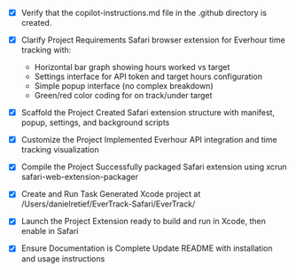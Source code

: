 <!-- Safari Extension for Everhour Time Tracking -->

- [x] Verify that the copilot-instructions.md file in the .github directory is created.

- [x] Clarify Project Requirements
	Safari browser extension for Everhour time tracking with:
	- Horizontal bar graph showing hours worked vs target
	- Settings interface for API token and target hours configuration
	- Simple popup interface (no complex breakdown)
	- Green/red color coding for on track/under target

- [x] Scaffold the Project
	Created Safari extension structure with manifest, popup, settings, and background scripts

- [x] Customize the Project
	Implemented Everhour API integration and time tracking visualization

- [x] Compile the Project
	Successfully packaged Safari extension using xcrun safari-web-extension-packager

- [x] Create and Run Task
	Generated Xcode project at /Users/danielretief/EverTrack-Safari/EverTrack/

- [x] Launch the Project
	Extension ready to build and run in Xcode, then enable in Safari

- [x] Ensure Documentation is Complete
	Update README with installation and usage instructions